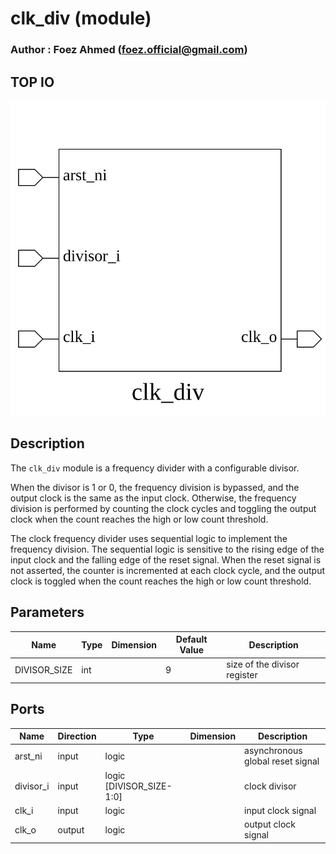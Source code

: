 # clk_div (module)

### Author : Foez Ahmed (foez.official@gmail.com)

## TOP IO
<img src="./clk_div_top.svg">

## Description

The `clk_div` module is a frequency divider with a configurable divisor.

When the divisor is 1 or 0, the frequency division is bypassed, and the output clock is the same as
the input clock. Otherwise, the frequency division is performed by counting the clock cycles and
toggling the output clock when the count reaches the high or low count threshold.

The clock frequency divider uses sequential logic to implement the frequency division. The sequential
logic is sensitive to the rising edge of the input clock and the falling edge of the reset signal.
When the reset signal is not asserted, the counter is incremented at each clock cycle, and the
output clock is toggled when the count reaches the high or low count threshold.

## Parameters
|Name|Type|Dimension|Default Value|Description|
|-|-|-|-|-|
|DIVISOR_SIZE|int||9|size of the divisor register|

## Ports
|Name|Direction|Type|Dimension|Description|
|-|-|-|-|-|
|arst_ni|input|logic||asynchronous global reset signal|
|divisor_i|input|logic [DIVISOR_SIZE-1:0]|| clock divisor|
|clk_i|input|logic||input clock signal|
|clk_o|output|logic||output clock signal|
